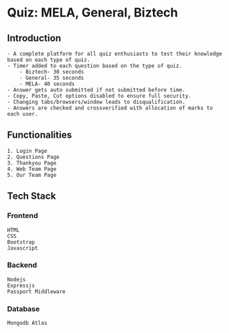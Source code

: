 # Quiz: MELA, General, Biztech

## Introduction

    - A complete platform for all quiz enthusiasts to test their knowledge based on each type of quiz.
    - Timer added to each question based on the type of quiz.
        - Biztech- 30 seconds
        - General- 35 seconds
        - MELA- 40 seconds
    - Answer gets auto submitted if not submitted before time.
    - Copy, Paste, Cut options disabled to ensure full security.
    - Changing tabs/browsers/window leads to disqualification.
    - Answers are checked and crossverified with allocation of marks to each user.

## Functionalities

    1. Login Page
    2. Questions Page
    3. Thankyou Page
    4. Web Team Page
    5. Our Team Page

## Tech Stack

### Frontend

    HTML
    CSS
    Bootstrap
    Javascript

### Backend

    Nodejs
    Expressjs
    Passport Middleware

### Database

    Mongodb Atlas

<!-- ## LAYOUTS and UI

<img src="pawfect images/WhatsApp%20Image%202021-01-27%20at%203.05.48%20PM.jpeg" width="400"> <img src="pawfect images/WhatsApp%20Image%202021-01-27%20at%203.05.48%20PM%20(3).jpeg" width="400">
<img src="pawfect images/WhatsApp%20Image%202021-01-27%20at%203.05.47%20PM.jpeg" width="400"> <img src="pawfect images/WhatsApp%20Image%202021-01-27%20at%203.05.48%20PM%20(5).jpeg" width="400"> <img src="pawfect images/WhatsApp%20Image%202021-01-27%20at%203.05.48%20PM%20(1).jpeg" width="400"> <img src="pawfect images/WhatsApp%20Image%202021-01-27%20at%203.05.48%20PM%20(6).jpeg" width="400"> -->
